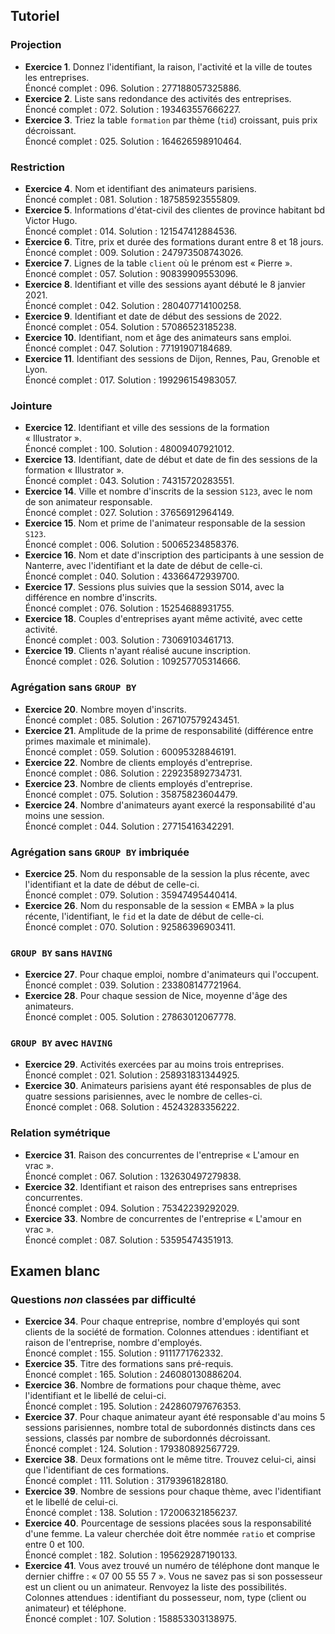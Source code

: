 
## Tutoriel
### Projection

- **Exercice 1**. Donnez l'identifiant, la raison, l'activité et la ville de toutes les entreprises.  
  Énoncé complet : 096. Solution : 277188057325886.
- **Exercice 2**. Liste sans redondance des activités des entreprises.  
  Énoncé complet : 072. Solution : 193463557666227.
- **Exercice 3**. Triez la table `formation` par thème (`tid`) croissant, puis prix décroissant.  
  Énoncé complet : 025. Solution : 164626598910464.

### Restriction

- **Exercice 4**. Nom et identifiant des animateurs parisiens.  
  Énoncé complet : 081. Solution : 187585923555809.
- **Exercice 5**. Informations d'état-civil des clientes de province habitant bd Victor Hugo.  
  Énoncé complet : 014. Solution : 121547412884536.
- **Exercice 6**. Titre, prix et durée des formations durant entre 8 et 18 jours.  
  Énoncé complet : 009. Solution : 247973508743026.
- **Exercice 7**. Lignes de la table `client` où le prénom est « Pierre ».  
  Énoncé complet : 057. Solution : 90839909553096.
- **Exercice 8**. Identifiant et ville des sessions ayant débuté le 8 janvier 2021.  
  Énoncé complet : 042. Solution : 280407714100258.
- **Exercice 9**. Identifiant et date de début des sessions de 2022.  
  Énoncé complet : 054. Solution : 57086523185238.
- **Exercice 10**. Identifiant, nom et âge des animateurs sans emploi.  
  Énoncé complet : 047. Solution : 77191907184689.
- **Exercice 11**. Identifiant des sessions de Dijon, Rennes, Pau, Grenoble et Lyon.  
  Énoncé complet : 017. Solution : 199296154983057.

### Jointure

- **Exercice 12**. Identifiant et ville des sessions de la formation « Illustrator ».  
  Énoncé complet : 100. Solution : 48009407921012.
- **Exercice 13**. Identifiant, date de début et date de fin des sessions de la formation « Illustrator ».  
  Énoncé complet : 043. Solution : 74315720283551.
- **Exercice 14**. Ville et nombre d'inscrits de la session `S123`, avec le nom de son animateur responsable.  
  Énoncé complet : 027. Solution : 37656912964149.
- **Exercice 15**. Nom et prime de l'animateur responsable de la session `S123`.  
  Énoncé complet : 006. Solution : 50065234858376.
- **Exercice 16**. Nom et date d'inscription des participants à une session de Nanterre, avec l'identifiant et la date de début de celle-ci.  
  Énoncé complet : 040. Solution : 43366472939700.
- **Exercice 17**. Sessions plus suivies que la session S014, avec la différence en nombre d'inscrits.  
  Énoncé complet : 076. Solution : 15254688931755.
- **Exercice 18**. Couples d'entreprises ayant même activité, avec cette activité.  
  Énoncé complet : 003. Solution : 73069103461713.
- **Exercice 19**. Clients n'ayant réalisé aucune inscription.  
  Énoncé complet : 026. Solution : 109257705314666.

### Agrégation sans `GROUP BY`

- **Exercice 20**. Nombre moyen d'inscrits.  
  Énoncé complet : 085. Solution : 267107579243451.
- **Exercice 21**. Amplitude de la prime de responsabilité (différence entre primes maximale et minimale).  
  Énoncé complet : 059. Solution : 60095328846191.
- **Exercice 22**. Nombre de clients employés d'entreprise.  
  Énoncé complet : 086. Solution : 229235892734731.
- **Exercice 23**. Nombre de clients employés d'entreprise.  
  Énoncé complet : 075. Solution : 35875823604479.
- **Exercice 24**. Nombre d'animateurs ayant exercé la responsabilité d'au moins une session.  
  Énoncé complet : 044. Solution : 27715416342291.

### Agrégation sans `GROUP BY` imbriquée

- **Exercice 25**. Nom du responsable de la session la plus récente, avec l'identifiant et la date de début de celle-ci.  
  Énoncé complet : 079. Solution : 35947495440414.
- **Exercice 26**. Nom du responsable de la session « EMBA » la plus récente, l'identifiant, le `fid` et la date de début de celle-ci.  
  Énoncé complet : 070. Solution : 92586396903411.

###  `GROUP BY` sans `HAVING`

- **Exercice 27**. Pour chaque emploi, nombre d'animateurs qui l'occupent.  
  Énoncé complet : 039. Solution : 233808147721964.
- **Exercice 28**. Pour chaque session de Nice, moyenne d'âge des animateurs.  
  Énoncé complet : 005. Solution : 27863012067778.

### `GROUP BY` avec `HAVING`

- **Exercice 29**. Activités exercées par au moins trois entreprises.  
  Énoncé complet : 021. Solution : 258931831344925.
- **Exercice 30**. Animateurs parisiens ayant été responsables de plus de quatre sessions parisiennes, avec le nombre de celles-ci.  
  Énoncé complet : 068. Solution : 45243283356222.

### Relation symétrique

- **Exercice 31**. Raison des concurrentes de l'entreprise « L'amour en vrac ».  
  Énoncé complet : 067. Solution : 132630497279838.
- **Exercice 32**. Identifiant et raison des entreprises sans entreprises concurrentes.  
  Énoncé complet : 094. Solution : 75342239292029.
- **Exercice 33**. Nombre de concurrentes de l'entreprise « L'amour en vrac ».  
  Énoncé complet : 087. Solution : 53595474351913.

## Examen blanc
### Questions _non_ classées par difficulté

- **Exercice 34**. Pour chaque entreprise, nombre d'employés qui sont clients de la société de formation. Colonnes attendues : identifiant et raison de l'entreprise, nombre d'employés.  
  Énoncé complet : 155. Solution : 9111771762332.
- **Exercice 35**. Titre des formations sans pré-requis.  
  Énoncé complet : 165. Solution : 246080130886204.
- **Exercice 36**. Nombre de formations pour chaque thème, avec l'identifiant et le libellé de celui-ci.  
  Énoncé complet : 195. Solution : 242860797676353.
- **Exercice 37**. Pour chaque animateur ayant été responsable d'au moins 5 sessions parisiennes, nombre total de subordonnés distincts dans ces sessions, classés par nombre de subordonnés décroissant.  
  Énoncé complet : 124. Solution : 179380892567729.
- **Exercice 38**. Deux formations ont le même titre. Trouvez celui-ci, ainsi que l'identifiant de ces formations.  
  Énoncé complet : 111. Solution : 31793961828180.
- **Exercice 39**. Nombre de sessions pour chaque thème, avec l'identifiant et le libellé de celui-ci.  
  Énoncé complet : 138. Solution : 172006321856237.
- **Exercice 40**. Pourcentage de sessions placées sous la responsabilité d'une femme. La valeur cherchée doit être nommée `ratio` et comprise entre 0 et 100.  
  Énoncé complet : 182. Solution : 195629287190133.
- **Exercice 41**. Vous avez trouvé un numéro de téléphone dont manque le dernier chiffre : « 07 00 55 55 7 ». Vous ne savez pas si son possesseur est un client ou un animateur. Renvoyez la liste des possibilités. Colonnes attendues : identifiant du possesseur, nom, type (client ou animateur) et téléphone.  
  Énoncé complet : 107. Solution : 158853303138975.
